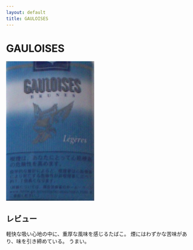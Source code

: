 ```yaml
---
layout: default
title: GAULOISES
---
```


# GAULOISES

<img src="img/gauloises.jpg">

## レビュー

軽快な吸い心地の中に、重厚な風味を感じるたばこ。
煙にはわずかな苦味があり、味を引き締めている。
うまい。
